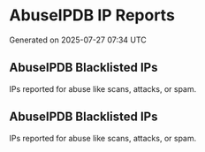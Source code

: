 # AbuseIPDB IP Reports
Generated on 2025-07-27 07:34 UTC

## AbuseIPDB Blacklisted IPs

IPs reported for abuse like scans, attacks, or spam.

## AbuseIPDB Blacklisted IPs

IPs reported for abuse like scans, attacks, or spam.
